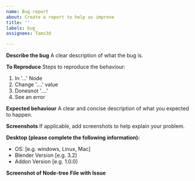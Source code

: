```yaml
---
name: Bug report
about: Create a report to help us improve
title: ''
labels: bug
assignees: Tams3d

---
```


**Describe the bug**
A clear description of what the bug is.

**To Reproduce**
Steps to reproduce the behaviour:
1. In '...' Node
2. Change '....' value
3. Donesnot  '....'
4. See an error

**Expected behaviour**
A clear and concise description of what you expected to happen.

**Screenshots**
If applicable, add screenshots to help explain your problem.

**Desktop (please complete the following information):**
 - OS: [e.g. windows, Linux, Mac]
 - Blender Version [e.g. 3.2]
 - Addon Version [e.g. 1.0.0]

**Screenshot of Node-tree**
**File with Issue**
